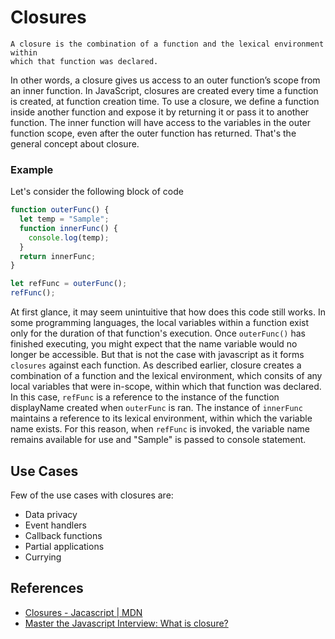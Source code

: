 # Closures

```
A closure is the combination of a function and the lexical environment within 
which that function was declared.
```

In other words, a closure gives us access to an outer function’s scope from an inner function. In JavaScript, closures are created every time a function is created, at function creation time. To use a closure, we define a function inside another function and expose it by returning it or pass it to another function. The inner function will have access to the variables in the outer function scope, even after the outer function has returned. That's the general concept about closure.

### Example

Let's consider the following block of code

```js
function outerFunc() {
  let temp = "Sample";
  function innerFunc() {
    console.log(temp);
  }
  return innerFunc;
}

let refFunc = outerFunc();
refFunc();
```

At first glance, it may seem unintuitive that how does this code still works. In some programming languages, the local variables within a function exist only for the duration of that function's execution. Once `outerFunc()` has finished executing, you might expect that the name variable would no longer be accessible. But that is not the case with javascript as it forms `closures` against each function. As described earlier, closure creates a combination of a function and the lexical environment, which consits of any local variables that were in-scope, within which that function was declared. In this case, `refFunc` is a reference to the instance of the function displayName created when `outerFunc` is ran. The instance of `innerFunc` maintains a reference to its lexical environment, within which the variable name exists. For this reason, when `refFunc` is invoked, the variable name remains available for use and "Sample" is passed to console statement.

## Use Cases

Few of the use cases with closures are:

- Data privacy
- Event handlers
- Callback functions
- Partial applications
- Currying

## References

- [Closures - Jacascript | MDN](https://developer.mozilla.org/en-US/docs/Web/JavaScript/Closures)
- [Master the Javascript Interview: What is closure?](https://medium.com/javascript-scene/master-the-javascript-interview-what-is-a-closure-b2f0d2152b36)
